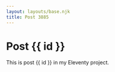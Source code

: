 ```yaml
---
layout: layouts/base.njk
title: Post 3885
---
```


# Post {{ id }}

This is post {{ id }} in my Eleventy project.
